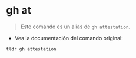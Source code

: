 # gh at

> Este comando es un alias de `gh attestation`.

- Vea la documentación del comando original:

`tldr gh attestation`

